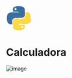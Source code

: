 <img src="py.gif" width="70" height="70" />

# Calculadora

![image](https://github.com/user-attachments/assets/dfe22db4-3495-457b-931f-7895c747bc5c)



